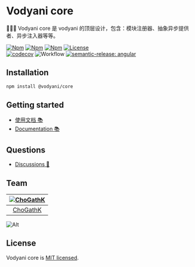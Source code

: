 # Vodyani core

👩🏻‍🚀 Vodyani core 是 vodyani 的顶层设计，包含：模块注册器、抽象异步提供者、异步注入器等等。

[![Npm](https://img.shields.io/npm/v/@vodyani/core/latest.svg)](https://www.npmjs.com/package/@vodyani/core)
[![Npm](https://img.shields.io/npm/v/@vodyani/core/beta.svg)](https://www.npmjs.com/package/@vodyani/core)
[![Npm](https://img.shields.io/npm/dm/@vodyani/core)](https://www.npmjs.com/package/@vodyani/core)
[![License](https://img.shields.io/github/license/vodyani/core)](LICENSE)
<br>
[![codecov](https://codecov.io/gh/vodyani/core/branch/main/graph/badge.svg?token=YHBHSZH5PB)](https://codecov.io/gh/vodyani/core)
![Workflow](https://github.com/vodyani/core/actions/workflows/release.yml/badge.svg)
[![semantic-release: angular](https://img.shields.io/badge/semantic--release-angular-e10079?logo=semantic-release)](https://github.com/semantic-release/semantic-release)

## Installation

```sh
npm install @vodyani/core
```

## Getting started

- [使用文档 📚](https://vodyani.vercel.app/docs/other/core)
- [Documentation 📚](https://vodyani.vercel.app/en/docs/other/core)

## Questions

- [Discussions 🧐](https://github.com/vodyani/core/discussions)

## Team

|[![ChoGathK](https://github.com/chogathK.png?size=100)](https://github.com/chogathK)|
|:-:|
|[ChoGathK](https://github.com/chogathK)|

![Alt](https://repobeats.axiom.co/api/embed/cb8b521a295e8fa608771a42468fca99a125dfca.svg "Repobeats analytics image")

## License

Vodyani core is [MIT licensed](LICENSE).
